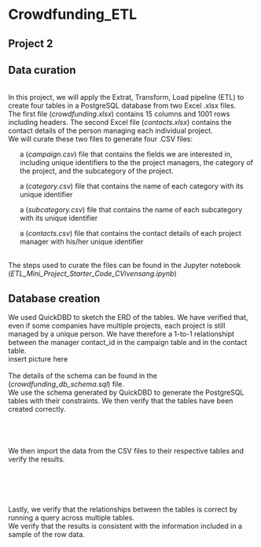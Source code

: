 # Crowdfunding_ETL
## Project 2

## Data curation
<br>
In this project, we will apply the Extrat, Transform, Load pipeline (ETL) to create four tables in a PostgreSQL database from two Excel .xlsx files.<br>
The first file (<i>crowdfunding.xlsx</i>) contains 15 columns and 1001 rows including headers. The second Excel file (<i>contacts.xlsx</i>) contains the contact details of the person managing each individual project.<br>
We will curate these two files to generate four .CSV files:
<ul>a (<i>campaign.csv</i>) file that contains the fields we are interested in, including unique identifiers to the the project managers, the category of the project, and the subcategory of the project.</ul>
<ul>a (<i>category.csv</i>) file that contains the name of each category with its unique identifier</ul>
<ul>a (<i>subcategory.csv</i>) file that contains the name of each subcategory with its unique identifier</ul>
<ul>a (<i>contacts.csv</i>) file that contains the contact details of each project manager with his/her unique identifier</ul>
<br>
The steps used to curate the files can be found in the Jupyter notebook (<i>ETL_Mini_Project_Starter_Code_CVivensang.ipynb</i>)
<br>

## Database creation
We used QuickDBD to sketch the ERD of the tables. We have verified that, even if some companies have multiple projects, each project is still managed by a unique person. We have therefore a 1-to-1 relationshipt between the manager contact_id in the campaign table and in the contact table.<br>
insert picture here<br>
<br>
The details of the schema can be found in the (<i>crowdfunding_db_schema.sql</i>) file.<br>
We use the schema generated by QuickDBD to generate the PostgreSQL tables with their constraints. We then verify that the tables have been created correctly.<br>
<br>
<br>
<br>
<br>
We then import the data from the CSV files to their respective tables and verify the results.<br>
<br>
<br>
<br>
<br>
<br>
Lastly, we verify that the relationships between the tables is correct by running a query across multiple tables.<br>
We verify that the results is consistent with the information included in a sample of the row data.<br>




